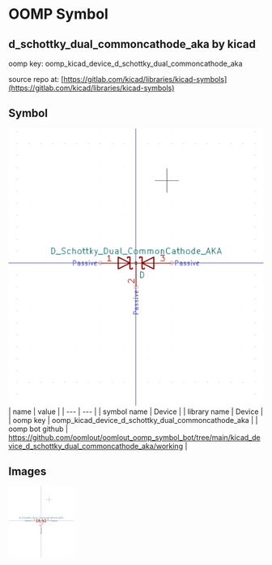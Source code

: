 # OOMP Symbol  
## d_schottky_dual_commoncathode_aka  by kicad  
  
oomp key: oomp_kicad_device_d_schottky_dual_commoncathode_aka  
  
source repo at: [https://gitlab.com/kicad/libraries/kicad-symbols](https://gitlab.com/kicad/libraries/kicad-symbols)  
## Symbol  
  
[![working.png](working_600.png)](working.png)  
| name | value | 
| --- | --- | 
| symbol name | Device | 
| library name | Device | 
| oomp key | oomp_kicad_device_d_schottky_dual_commoncathode_aka | 
| oomp bot github | https://github.com/oomlout/oomlout_oomp_symbol_bot/tree/main/kicad_device_d_schottky_dual_commoncathode_aka/working | 
## Images  
  
[![working.png](working_140.png)](working.png)  
